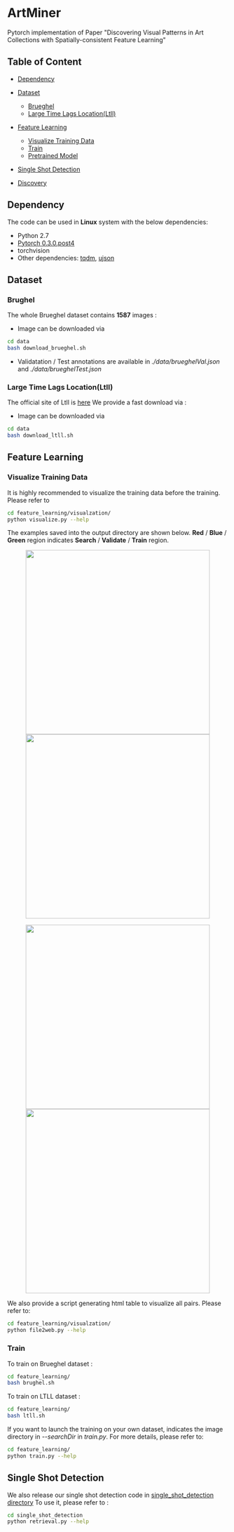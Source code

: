 # ArtMiner
Pytorch implementation of Paper "Discovering Visual Patterns in Art Collections with Spatially-consistent Feature Learning"

## Table of Content
* [Dependency](#dependency)
* [Dataset](#dataset)
	* [Brueghel](#brueghel)
	* [Large Time Lags Location(Ltll)](#large-time-lags-location(ltll))
* [Feature Learning](#feature-learning)
	* [Visualize Training Data](visualize-training-data)
	* [Train](visualize-training-data)
	* [Pretrained Model](pretrained-model)

* [Single Shot Detection](#single-shot-detection)
* [Discovery](#discovery)

## Dependency
The code can be used in **Linux** system with the below dependencies:
* Python 2.7
* [Pytorch 0.3.0.post4](https://pytorch.org/get-started/previous-versions/)
* torchvision
* Other dependencies: [tqdm](https://github.com/tqdm/tqdm), [ujson](https://pypi.org/project/ujson/)
 
## Dataset

### Brughel
The whole Brueghel dataset contains **1587** images : 
* Image can be downloaded via 
``` Bash
cd data
bash download_brueghel.sh
```
* Validatation / Test annotations are available in *./data/brueghelVal.json* and *./data/brueghelTest.json*

### Large Time Lags Location(Ltll)
The official site of Ltll is [here](http://users.cecs.anu.edu.au/~basura/beeldcanon/)
We provide a fast download via : 
* Image can be downloaded via 
``` Bash
cd data
bash download_ltll.sh
```


## Feature Learning

### Visualize Training Data
It is highly recommended to visualize the training data before the training. 
Please refer to 
``` Bash
cd feature_learning/visualzation/
python visualize.py --help
```
The examples saved into the output directory are shown below. <b>Red</b> / <b>Blue</b> / <b>Green</b> region indicates <b>Search</b> / <b>Validate</b> / <b>Train</b> region.
<p align="center">
<img src="https://github.com/XiSHEN0220/ArtMiner/blob/master/img/Brueghel_Rank1_1.jpg" width="420"> <img src="https://github.com/XiSHEN0220/ArtMiner/blob/master/img/Brueghel_Rank1_2.jpg" width="420"> 
</p>

<p align="center">
<img src="https://github.com/XiSHEN0220/ArtMiner/blob/master/img/Ltll_Rank1_1.jpg" width="420"> <img src="https://github.com/XiSHEN0220/ArtMiner/blob/master/img/Ltll_Rank1_2.jpg" width="420"> 
</p>


We also provide a script generating html table to visualize all pairs. 
Please refer to:
``` Bash
cd feature_learning/visualzation/
python file2web.py --help
```
### Train
To train on Brueghel dataset : 
``` Bash
cd feature_learning/
bash brughel.sh
```
To train on LTLL dataset : 
``` Bash
cd feature_learning/
bash ltll.sh
```

If you want to launch the training on your own dataset, indicates the image directory in *--searchDir* in *train.py*.
For more details, please refer to:
``` Bash
cd feature_learning/
python train.py --help
```

## Single Shot Detection

We also release our single shot detection code in [single_shot_detection directory](https://github.com/XiSHEN0220/ArtMiner/tree/master/single_shot_detection)
To use it, please refer to : 
``` Bash
cd single_shot_detection
python retrieval.py --help
```





